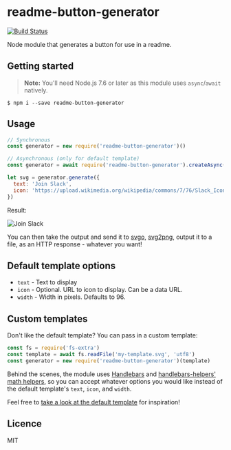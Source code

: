 # readme-button-generator

[![Build Status](https://travis-ci.org/vsimonian/readme-button-generator.svg?branch=master)](https://travis-ci.org/vsimonian/readme-button-generator)

Node module that generates a button for use in a readme.

## Getting started

> **Note:** You'll need Node.js 7.6 or later as this module uses `async`/`await` natively.

```
$ npm i --save readme-button-generator
```

## Usage

```javascript
// Synchronous
const generator = new require('readme-button-generator')()

// Asynchronous (only for default template)
const generator = await require('readme-button-generator').createAsync()

let svg = generator.generate({
  text: 'Join Slack',
  icon: 'https://upload.wikimedia.org/wikipedia/commons/7/76/Slack_Icon.png'
})
```

Result:

![Join Slack](https://rawgit.com/vsimonian/readme-button-generator/9ae034b/sample-button.svg)

You can then take the output and send it to [svgo](https://github.com/svg/svgo), [svg2png](https://github.com/domenic/svg2png), output it to a file, as an HTTP response - whatever you want!

## Default template options

- `text` - Text to display
- `icon` - Optional. URL to icon to display. Can be a data URL.
- `width` - Width in pixels. Defaults to 96.

## Custom templates

Don't like the default template? You can pass in a custom template:

```javascript
const fs = require('fs-extra')
const template = await fs.readFile('my-template.svg', 'utf8')
const generator = new require('readme-button-generator')(template)
```

Behind the scenes, the module uses [Handlebars](http://handlebarsjs.com/) and [handlebars-helpers' math helpers](https://github.com/helpers/handlebars-helpers#math), so you can accept whatever options you would like instead of the default template's `text`, `icon`, and `width`.

Feel free to [take a look at the default template](https://github.com/vsimonian/readme-button-generator/blob/master/button-template.svg) for inspiration!

## Licence

MIT
